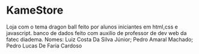 # KameStore
Loja com o tema dragon ball feito por alunos iniciantes em html,css e javascript. banco de dados feito com auxilio de professor de dev web da fatec diadema.
Nomes:
Luiz Costa Da Silva Júnior;
Pedro Amaral Machado;
Pedro Lucas De Faria Cardoso
